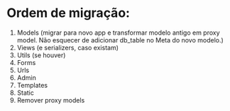 # Ordem de migração:

1. Models (migrar para novo app e transformar modelo antigo em proxy model. Não esquecer de adicionar db_table no Meta do novo modelo.)
2. Views (e serializers, caso existam)
3. Utils (se houver)
3. Forms
4. Urls
5. Admin
6. Templates
7. Static
8. Remover proxy models
